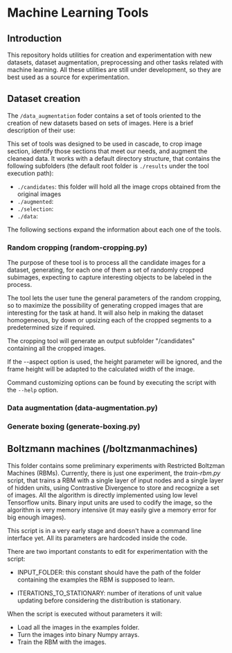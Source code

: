 # Machine Learning Tools

## Introduction

This repository holds utilities for creation and experimentation with new datasets,
dataset augmentation, preprocessing and other tasks related with machine learning. All 
these utilities are still under development, so they are best used as a source for 
experimentation.

## Dataset creation

The `/data_augmentation` foder contains a set of tools oriented to the creation of new
datasets based on sets of images. Here is a brief description of their use:
 
 
 
This set of tools was designed to be used in cascade, to crop image section, identify 
those sections that meet our needs, and augment the cleanead data. It works with a
default directory structure, that contains the following subfolders (the default
root folder is `./results` under the tool execution path):

* `./candidates`: this folder will hold all the image crops obtained from the original images
* `./augmented`:
* `./selection`:
* `./data`:


The following sections expand the information about each one of the tools.

### Random cropping (random-cropping.py)

The purpose of these tool is to process all the candidate images for a dataset, generating, for each one of them
a set of randomly cropped subimages, expecting to capture interesting objects to be labeled in the process.
        
The tool lets the user tune the general parameters of the random cropping, so to maximize the possibility
of generating cropped images that are interesting for the task at hand. It will also help in making the
dataset homogeneous, by down or upsizing each of the cropped segments to a predetermined size if required.
        
The cropping tool will generate an output subfolder "/candidates" containing all the cropped images.
        
If the --aspect option is used, the height parameter will be ignored, and the frame height will be adapted
to the calculated width of the image.

Command customizing options can be found by executing the script with the `--help` option. 


### Data augmentation (data-augmentation.py)


### Generate boxing (generate-boxing.py)


## Boltzmann machines (/boltzmanmachines)

This folder contains some preliminary experiments with Restricted Boltzman Machines (RBMs).
Currently, there is just one experiment, the *train-rbm.py* script, that trains a RBM
with a single layer of input nodes and a single layer of hidden units, using Contrastive
Divergence to store and recognize a set of images. All the algorithm is directly
implemented using low level Tensorflow units. Binary input units are used to codify the
image, so the algorithm is very memory intensive (it may easily give a memory error for
big enough images).

This script is in a very early stage and doesn't have a command line interface yet. All 
its parameters are hardcoded inside the code. 

There are two important constants to edit for experimentation with the script:

* INPUT_FOLDER: this constant should have the path of the folder containing the examples
 the RBM is supposed to learn.

* ITERATIONS_TO_STATIONARY: number of iterations of unit value updating before considering 
the distribution is stationary.

When the script is executed without parameters it will:
* Load all the images in the examples folder.
* Turn the images into binary Numpy arrays.
* Train the RBM with the images.



